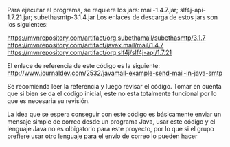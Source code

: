 Para ejecutar el programa, se requiere los jars: mail-1.4.7.jar; slf4j-api-1.7.21.jar; subethasmtp-3.1.4.jar
Los enlaces de descarga de estos jars son los siguientes:

https://mvnrepository.com/artifact/org.subethamail/subethasmtp/3.1.7
https://mvnrepository.com/artifact/javax.mail/mail/1.4.7
https://mvnrepository.com/artifact/org.slf4j/slf4j-api/1.7.21

El enlace de referencia de este código es la siguiente:
http://www.journaldev.com/2532/javamail-example-send-mail-in-java-smtp

Se recomienda leer la referencia y luego revisar el código. Tomar en cuenta que si bien se da el código inicial, este no esta totalmente funcional
por lo que es necesaria su revisión.

La idea que se espera conseguir con este código es básicamente enviar un mensaje simple de correo desde un programa Java, usar este código y el
lenguaje Java no es olbigatorio para este proyecto, por lo que si el grupo prefiere usar otro lenguaje para el envío de correo lo pueden hacer

